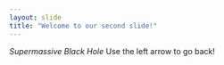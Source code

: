 ```yaml
---
layout: slide
title: "Welcome to our second slide!"
---
```

*Supermassive Black Hole*
Use the left arrow to go back!
